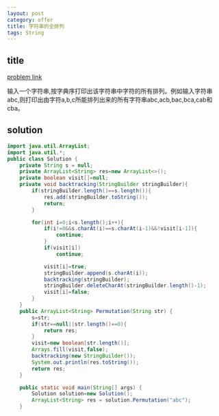 ```yaml
---
layout: post
category: offer
title: 字符串的全排列
tags: String
---
```


## title
[problem link](https://www.nowcoder.com/practice/fe6b651b66ae47d7acce78ffdd9a96c7?tpId=13&tqId=11180&tPage=2&rp=1&ru=%2Fta%2Fcoding-interviews&qru=%2Fta%2Fcoding-interviews%2Fquestion-ranking)

输入一个字符串,按字典序打印出该字符串中字符的所有排列。例如输入字符串abc,则打印出由字符a,b,c所能排列出来的所有字符串abc,acb,bac,bca,cab和cba。

## solution


```java
import java.util.ArrayList;
import java.util.*;
public class Solution {
    private String s = null;
    private ArrayList<String> res=new ArrayList<>();
    private boolean visit[]=null;
    private void backtracking(StringBuilder stringBuilder){
        if(stringBuilder.length()==s.length()){
            res.add(stringBuilder.toString());
            return;
        }

        for(int i=0;i<s.length();i++){
            if(i!=0&&s.charAt(i)==s.charAt(i-1)&&!visit[i-1]){
                continue;
            }
            if(visit[i])
                continue;

            visit[i]=true;
            stringBuilder.append(s.charAt(i));
            backtracking(stringBuilder);
            stringBuilder.deleteCharAt(stringBuilder.length()-1);
            visit[i]=false;
        }
    }
    public ArrayList<String> Permutation(String str) {
        s=str;
        if(str==null||str.length()==0){
            return res;
        }
        visit=new boolean[str.length()];
        Arrays.fill(visit,false);
        backtracking(new StringBuilder());
        System.out.println(res.toString());
        return res;
    }

    public static void main(String[] args) {
        Solution solution=new Solution();
        ArrayList<String> res = solution.Permutation("abc");
    }

```